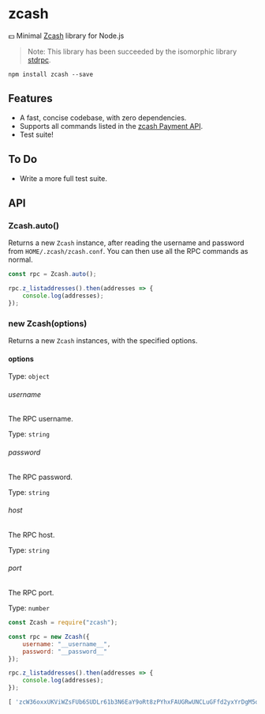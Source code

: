 # zcash

:dollar: Minimal [Zcash](https://z.cash/) library for Node.js

> Note: This library has been succeeded by the isomorphic library [stdrpc](https://github.com/montyanderson/stdrpc).

```
npm install zcash --save
```

## Features

* A fast, concise codebase, with zero dependencies.
* Supports all commands listed in the [zcash Payment API](https://github.com/zcash/zcash/blob/master/doc/payment-api.md).
* Test suite!

## To Do

* Write a more full test suite.

## API

### Zcash.auto()

Returns a new `Zcash` instance, after reading the username and password from `HOME/.zcash/zcash.conf`. You can then use all the RPC commands as normal.

``` javascript
const rpc = Zcash.auto();

rpc.z_listaddresses().then(addresses => {
	console.log(addresses);
});
```

### new Zcash(options)

Returns a new `Zcash` instances, with the specified options.

#### options

Type: `object`

###### username

The RPC username.

Type: `string`

###### password

The RPC password.

Type: `string`

###### host

The RPC host.

Type: `string`

###### port

The RPC port.

Type: `number`

``` javascript
const Zcash = require("zcash");

const rpc = new Zcash({
	username: "__username__",
	password: "__password__"
});

rpc.z_listaddresses().then(addresses => {
	console.log(addresses);
});
```

``` javascript
[ 'zcW36oxxUKViWZsFUb6SUDLr61b3N6EaY9oRt8zPYhxFAUGRwUNCLuGFfd2yxYrDgM5ouLkTDHMRdGNgVqJgriHncbjRedN' ]
```
